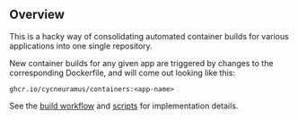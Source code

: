 ## Overview

This is a hacky way of consolidating automated container builds for various applications into one single repository.

New container builds for any given app are triggered by changes to the corresponding Dockerfile, and will come out looking like this:

`ghcr.io/cycneuramus/containers:<app-name>`

See the [build workflow](https://github.com/cycneuramus/containers/blob/master/.github/workflows/build.yml) and [scripts](https://github.com/cycneuramus/containers/tree/master/scripts) for implementation details.

